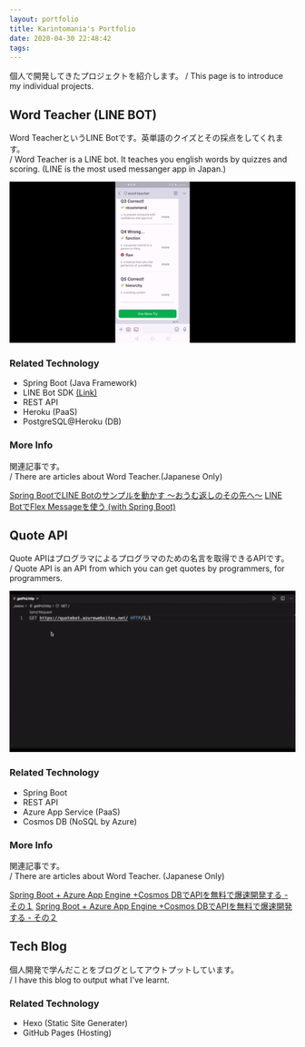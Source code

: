 ```yaml
---
layout: portfolio
title: Karintomania's Portfolio
date: 2020-04-30 22:48:42
tags:
---
```

個人で開発してきたプロジェクトを紹介します。
/ This page is to introduce my individual projects.

## Word Teacher (LINE BOT)
Word TeacherというLINE Botです。英単語のクイズとその採点をしてくれます。  
/ Word Teacher is a LINE bot. It teaches you english words by quizzes and scoring.
(LINE is the most used messanger app in Japan.)  

![Word Teacher](linebot.gif)

### Related Technology
+ Spring Boot (Java Framework)
+ LINE Bot SDK [(Link)](https://github.com/line/line-bot-sdk-java)
+ REST API
+ Heroku (PaaS)
+ PostgreSQL@Heroku (DB)

### More Info
関連記事です。  
/ There are articles about Word Teacher.(Japanese Only)  

[Spring BootでLINE Botのサンプルを動かす 〜おうむ返しのその先へ〜](/tech-memo/2020/04/2020-0408-linebot/)
[LINE BotでFlex Messageを使う (with Spring Boot)](/tech-memo/2020/04/2020-0415-flexMessage/)

## Quote API
Quote APIはプログラマによるプログラマのための名言を取得できるAPIです。  
/ Quote API is an API from which you can get quotes by programmers, for programmers.

![Quote API](GET.gif)

### Related Technology
+ Spring Boot
+ REST API
+ Azure App Service (PaaS)
+ Cosmos DB (NoSQL by Azure)

### More Info
関連記事です。  
/ There are articles about Word Teacher. (Japanese Only)  

[Spring Boot + Azure App Engine +Cosmos DBでAPIを無料で爆速開発する - その１](/tech-memo/2020/04/2020-0430-springboot-azure-1/)
[Spring Boot + Azure App Engine +Cosmos DBでAPIを無料で爆速開発する - その２](/tech-memo/2020/04/2020-0430-springboot-azure-2/)

## Tech Blog
個人開発で学んだことをブログとしてアウトプットしています。  
/ I have this blog to output what I've learnt.

### Related Technology
+ Hexo (Static Site Generater)
+ GitHub Pages (Hosting)